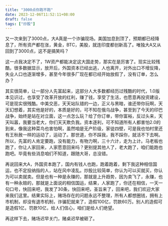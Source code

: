 ```yaml
---
title: "3000点你跑不跑"
date: 2023-12-06T11:52:11+08:00
draft: false
tags: ["炒股"]
---
```


又一次来到了3000点，大A真是一个诈骗现场。美国加息到顶了，预期都已经降息了，所有资产都在涨，黄金，BTC，美股，就连印度都创新高了。唯独大A又从回到了3000点，这不是搞笑吗？  

这一点我决定不了，1W资产都能决定这大国走势，那实在是厉害了。现实比较残酷，很多数据显示，放开后，外国资本已经出逃，人也离开，对外出口不增反降，失业人口也逐渐增多，甚至今年很多厂现在都已经开始放假了，没有订单，怎么办？  

其实很简单，让一部分人先富起来，这部分人大多数都经历过残酷的时代，1.0版本见识过，也享受了改革开放的红利，赚了钱，享受了生活，也愿意再投资建设，可是现实很残酷。中美交恶，天天站队错的一边，正义与黑暗，谁还带你玩啊，天天幻想着，其实他是好的，本质是好的，可不知在俄乌战争，甚至到了今天的印巴战争，始终是站在对立面，这一点怎么玩？给了你订单，带你富裕，反过头来，天天叫嚣，我要当老大，你们天天欺负我。资本逐利，可不知道所有人都害怕2.0的到来，像我这种菜鸟也害怕啊，虽然咱是无产阶级，家徒四壁，可是我也怕村里还有王秋赦一样的运动了，运动了。那世道，你不踩我，我不踩你，就活不下去啊。所以，先富的人肯定要跑，没有能力，有物力啊，三十六计，走为上计。马老板也跑了，你让人家回来，人家愿意回来吗？更别提其他人了，老大跑了，咱们能跑也跑吧。毕竟有些消息咱们不知道，跟随大哥，总没错。  

再说回来大A，外国资本跑了，国内有钱人也跑，跑着跑着，剩下我这种相信国运，也不定投纳指的人，站在风中凌乱。炒股比较简单，你认为可以买就买，你认为可以卖就卖。但是也有一种是永赚的，那就是上升趋势，因为卖飞了，永赚，也有一种永赔的，那就是上面说的相信国运，结果，人家跑了，你还在相信，一天一句口号，快回来吧，我发了30条，快回来吧，圣旨来了，回来吧，我们欢迎大家来我们这里。结果实际上，赌场存在的问题永远不整理，所有人都想圈钱，拥有上市机制，却没有退市机制，诈骗犯就来了，造假100亿，罚款60万。别人的造假可是造假1亿，罚款10亿，给人们信心，咱们是给人们绝望。  

再这样下去，赌场迟早关门，赌桌迟早被砸了。  